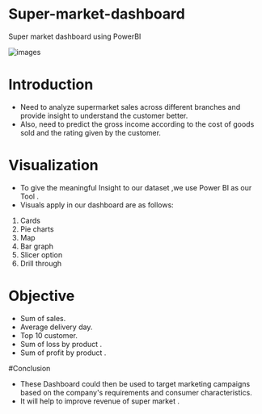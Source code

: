 # Super-market-dashboard
Super market dashboard using PowerBI

![images](https://user-images.githubusercontent.com/124856310/217716811-52634c11-9894-4966-8d0f-18576e8072bc.jpg)
  
 # Introduction 
 - Need to analyze supermarket sales across different branches and provide insight to understand the customer better.
 - Also, need to predict the gross income according to the cost of goods sold and the rating given by the customer.
 
 # Visualization
 - To give the meaningful Insight to our dataset ,we use Power BI as our Tool .
 - Visuals apply in our dashboard are as follows:
  1. Cards
  2. Pie charts
  3. Map
  4. Bar graph
  5. Slicer option
  6. Drill through
  
  # Objective
  - Sum of sales.
  - Average delivery day.
  - Top 10 customer.
  - Sum of loss  by product .
  - Sum of profit by product .
  
  #Conclusion
   - These Dashboard could then be used to target marketing campaigns based on the company's requirements and consumer characteristics.
   - It will help to improve revenue of  super market .
  
  
  

